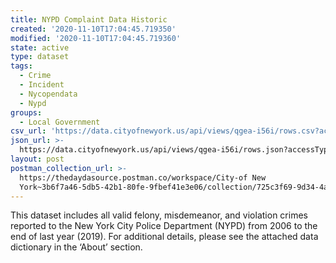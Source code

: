 ```yaml
---
title: NYPD Complaint Data Historic
created: '2020-11-10T17:04:45.719350'
modified: '2020-11-10T17:04:45.719360'
state: active
type: dataset
tags:
  - Crime
  - Incident
  - Nycopendata
  - Nypd
groups:
  - Local Government
csv_url: 'https://data.cityofnewyork.us/api/views/qgea-i56i/rows.csv?accessType=DOWNLOAD'
json_url: >-
  https://data.cityofnewyork.us/api/views/qgea-i56i/rows.json?accessType=DOWNLOAD
layout: post
postman_collection_url: >-
  https://thedaydasource.postman.co/workspace/City-of New
  York~3b6f7a46-5db5-42b1-80fe-9fbef41e3e06/collection/725c3f69-9d34-4a87-8f1f-fac7f14e455a
---
```

This dataset includes all valid felony, misdemeanor, and violation crimes reported to the New York City Police Department (NYPD) from 2006 to the end of last year (2019). For additional details, please see the attached data dictionary in the ‘About’ section.
